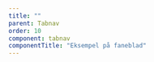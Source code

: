 ```yaml
---
title: ""
parent: Tabnav
order: 10
component: tabnav
componentTitle: "Eksempel på faneblad"
---
```

